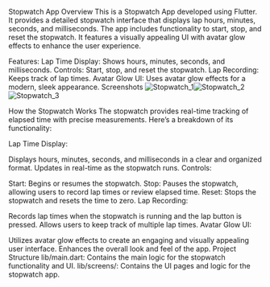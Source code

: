 Stopwatch App
Overview
This is a Stopwatch App developed using Flutter. It provides a detailed stopwatch interface that displays lap hours, minutes, seconds, and milliseconds. The app includes functionality to start, stop, and reset the stopwatch. It features a visually appealing UI with avatar glow effects to enhance the user experience.

Features:
Lap Time Display: Shows hours, minutes, seconds, and milliseconds.
Controls: Start, stop, and reset the stopwatch.
Lap Recording: Keeps track of lap times.
Avatar Glow UI: Uses avatar glow effects for a modern, sleek appearance.
Screenshots
![Stopwatch_1](https://github.com/user-attachments/assets/c3d22ba8-7edf-431d-87a9-3d9f44fde10b)![Stopwatch_2](https://github.com/user-attachments/assets/d471afc9-f4b3-4373-8dfd-edb30018840c)![Stopwatch_3](https://github.com/user-attachments/assets/16532f18-7f70-478f-8412-fa977fefb5da)


How the Stopwatch Works
The stopwatch provides real-time tracking of elapsed time with precise measurements. Here’s a breakdown of its functionality:

Lap Time Display:

Displays hours, minutes, seconds, and milliseconds in a clear and organized format.
Updates in real-time as the stopwatch runs.
Controls:

Start: Begins or resumes the stopwatch.
Stop: Pauses the stopwatch, allowing users to record lap times or review elapsed time.
Reset: Stops the stopwatch and resets the time to zero.
Lap Recording:

Records lap times when the stopwatch is running and the lap button is pressed.
Allows users to keep track of multiple lap times.
Avatar Glow UI:

Utilizes avatar glow effects to create an engaging and visually appealing user interface.
Enhances the overall look and feel of the app.
Project Structure
lib/main.dart: Contains the main logic for the stopwatch functionality and UI.
lib/screens/: Contains the UI pages and logic for the stopwatch app.
